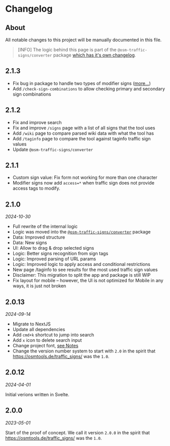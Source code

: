 # Changelog

## About

All notable changes to this project will be manually documented in this file.

> [INFO]
> The logic behind this page is part of the `@osm-traffic-signs/converter` package
> [which has it's own changelog](https://github.com/osmberlin/osm-traffic-sign-tool/blob/main/packages/traffic-sign-converter/CHANGELOG.md).

## 2.1.3

- Fix bug in package to handle two types of modifier signs ([more…](../../packages/traffic-sign-converter/CHANGELOG.md#013))
- Add `/check-sign-combinations` to allow checking primary and secondary sign combinations

## 2.1.2

- Fix and improve search
- Fix and improve `/signs` page with a list of all signs that the tool uses
- Add `/wiki` page to compare parsed wiki data with what the tool has
- Add `/taginfo` page to compare the tool against taginfo traffic sign values
- Update `@osm-traffic-signs/converter`

## 2.1.1

- Custom sign value: Fix form not working for more than one character
- Modifier signs now add `access=*` when traffic sign does not provide access tags to modify.

## 2.1.0

_2024-10-30_

- Full rewrite of the internal logic
- Logic was moved into the [`@osm-traffic-signs/converter`](https://www.npmjs.com/package/@osm-traffic-signs/converter) package
- Data: Improved structure
- Data: New signs
- UI: Allow to drag & drop selected signs
- Logic: Better signs recognition from sign tags
- Logic: Improved parsing of URL params
- Logic: Improved logic to apply access and conditional restrictions
- New page /taginfo to see results for the most used traffic sign values
- Disclaimer: This migration to split the app and package is still WIP
- Fix layout for mobile – however, the UI is not optimized for Mobile in any ways, it is just not broken

## 2.0.13

_2024-09-14_

- Migrate to NextJS
- Update all dependencies
- Add `cmd+k` shortcut to jump into search
- Add `x` icon to delete search input
- Change project font, [see Notes](./app/_components/layout/fonts/README.md)
- Change the version number system to start with `2.0` in the spirit that https://osmtools.de/traffic_signs/ was the `1.0`.

## 2.0.12

_2024-04-01_

Initial verions written in Svelte.

## 2.0.0

_2023-05-01_

Start of the proof of concept. We call it version `2.0.0` in the spirit that https://osmtools.de/traffic_signs/ was the `1.0`.
